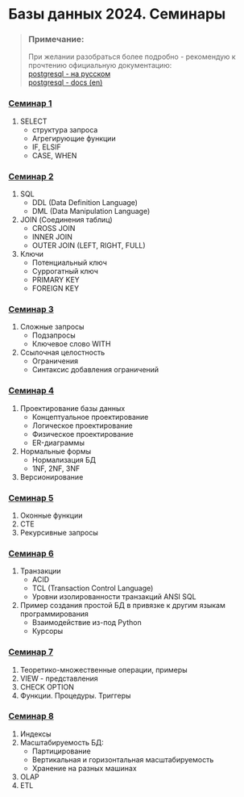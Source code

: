 # Базы данных 2024. Семинары


> ### Примечание:
> При желании разобраться более подробно - рекомендую к прочтению официальную документацию:<br>
> [postgresql - на русском](https://postgrespro.ru/docs/postgresql/current/)<br>
> [postgresql - docs (en)](https://www.postgresql.org/docs/current/)


### [Семинар 1](Practice_2024/Seminar_1)

1. SELECT
    - структура запроса
    - Агрегирующие функции
    - IF, ELSIF
    - CASE, WHEN

### [Семинар 2](Practice_2024/Seminar_2)

1. SQL
    - DDL (Data Definition Language)
    - DML (Data Manipulation Language)
2. JOIN (Соединения таблиц)
    - CROSS JOIN
    - INNER JOIN
    - OUTER JOIN (LEFT, RIGHT, FULL)
3. Ключи
    - Потенциальный ключ
    - Суррогатный ключ
    - PRIMARY KEY
    - FOREIGN KEY

### [Семинар 3](Practice_2024/Seminar_3)

1. Сложные запросы
    - Подзапросы
    - Ключевое слово WITH
2. Ссылочная целостность
    - Ограничения
    - Синтаксис добавления ограничений

### [Семинар 4](Practice_2024/Seminar_4)

1. Проектирование базы данных
    - Концептуальное проектирование
    - Логическое проектирование
    - Физическое проектирование
    - ER-диаграммы
2. Нормальные формы
    - Нормализация БД
    - 1NF, 2NF, 3NF
3. Версионирование

### [Семинар 5](Practice_2024/Seminar_5)

1. Оконные функции
2. CTE
3. Рекурсивные запросы

### [Семинар 6](Practice_2024/Seminar_6)

1. Транзакции
    - ACID
    - TCL (Transaction Control Language)
    - Уровни изолированности транзакций ANSI SQL
2. Пример создания простой БД в привязке к другим языкам программирования
    - Взаимодействие из-под Python
    - Курсоры


### [Семинар 7](Practice_2024/Seminar_7)
1. Теоретико-множественные операции, примеры
2. VIEW - представления
3. CHECK OPTION
3. Функции. Процедуры. Триггеры

### [Семинар 8](Practice_2024/Seminar_8)
1. Индексы
2. Масштабируемость БД:
    - Партицирование
    - Вертикальная и горизонтальная масштабируемость
    - Хранение на разных машинах
3. OLAP
4. ETL